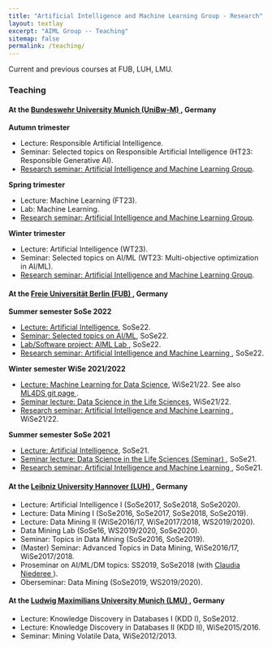 ```yaml
---
title: "Artificial Intelligence and Machine Learning Group - Research"
layout: textlay
excerpt: "AIML Group -- Teaching"
sitemap: false
permalink: /teaching/
---
```


Current and previous courses at FUB, LUH, LMU.

### Teaching

#### At the <a href ="https://www.unibw.de/home"> <b>Bundeswehr University Munich (UniBw-M)</b> </a>, Germany
<b> Autumn trimester </b>
- Lecture: Responsible Artificial Intelligence.
- Seminar: Selected topics on Responsible Artificial Intelligence (HT23: Responsible Generative AI).
- <a href = "/research-seminar"> Research seminar: Artificial Intelligence and Machine Learning Group</a>.

<b> Spring trimester </b>
- Lecture: Machine Learning (FT23).
- Lab: Machine Learning.
- <a href = "/research-seminar"> Research seminar: Artificial Intelligence and Machine Learning Group</a>.

<b> Winter trimester</b>
- Lecture: Artificial Intelligence (WT23).
- Seminar: Selected topics on AI/ML (WT23: Multi-objective optimization in AI/ML).
- <a href = "/research-seminar"> Research seminar: Artificial Intelligence and Machine Learning Group</a>.

#### At the <a href ="https://www.fu-berlin.de/"> <b>Freie Universität Berlin (FUB)</b> </a>, Germany
<b> Summer semester SoSe 2022 </b>
- <a href="https://www.mi.fu-berlin.de/en/inf/groups/ag-KIML/Teaching/SS22/Kuenstliche-Intelligenz/index.html" target="new">Lecture: Artificial Intelligence</a>, SoSe22.
- <a href ="https://www.mi.fu-berlin.de/en/inf/groups/ag-KIML/Teaching/SS22/Selected-topics-on-AI-and-ML/index.html"> Seminar: Selected topics on AI/ML</a>, SoSe22.
- <a href = "https://www.mi.fu-berlin.de/en/inf/groups/ag-KIML/Teaching/SS22/SWP-AIML-Lab/index.html"> Lab/Software project: AIML Lab </a>, SoSe22.
- <a href = "https://www.mi.fu-berlin.de/en/inf/groups/ag-KIML/Teaching/SS22/Forschungsseminar/index.html"> Research seminar: Artificial Intelligence and Machine Learning </a>, SoSe22.

<b> Winter semester WiSe 2021/2022 </b>
- <a href="https://www.mi.fu-berlin.de/en/inf/groups/ag-KIML/Teaching/SS21/Kuenstliche-Intelligenz/index.html" target="new">Lecture: Machine Learning for Data Science</a>, WiSe21/22. See also <a href="https://github.com/AIML-research/ML4DS" target="_new">ML4DS git page </a>.
- <a href ="https://www.mi.fu-berlin.de/en/inf/groups/ag-KIML/Teaching/SS21/Data-Science/index.html"> Seminar lecture: Data Science in the Life Sciences</a>, WiSe21/22.
- <a href = "https://www.mi.fu-berlin.de/en/inf/groups/ag-KIML/Teaching/WS-21_22/Forschungsseminar/index.html"> Research seminar: Artificial Intelligence and Machine Learning </a>, WiSe21/22.

<b> Summer semester SoSe 2021 </b>
- <a href="https://www.mi.fu-berlin.de/en/inf/groups/ag-KIML/Teaching/SS21/Kuenstliche-Intelligenz/index.html" target="new">Lecture: Artificial Intelligence</a>, SoSe21.
- <a href ="https://www.mi.fu-berlin.de/en/inf/groups/ag-KIML/Teaching/SS21/Data-Science/index.html"> Seminar lecture: Data Science in the Life Sciences (Seminar) </a>, SoSe21.
- <a href = "https://www.mi.fu-berlin.de/en/inf/groups/ag-KIML/Teaching/SS21/Forschungsseminar/index.html"> Research seminar: Artificial Intelligence and Machine Learning </a>, SoSe21.

#### At the <a href ="https://www.uni-hannover.de/"> <b>Leibniz University Hannover (LUH)</b> </a>, Germany
- Lecture: Artificial Intelligence I (SoSe2017, SoSe2018, SoSe2020).
- Lecture: Data Mining I (SoSe2016, SoSe2017, SoSe2018, SoSe2019).
- Lecture: Data Mining II (WiSe2016/17, WiSe2017/2018, WS2019/2020).
- Data Mining Lab (SoSe16, WS2019/2020, SoSe2020).
- Seminar: Topics in Data Mining (SoSe2016, SoSe2019).
- (Master) Seminar: Advanced Topics in Data Mining, WiSe2016/17, WiSe2017/2018.
- Proseminar on AI/ML/DM topics: SS2019, SoSe2018 (with <a href ="https://www.l3s.de/user/niederee"> Claudia Niederee </a>).
- Oberseminar: Data Mining (SoSe2019, WS2019/2020).

#### At the <a href = "https://www.lmu.de/en/index.html"> <b>Ludwig Maximilians University Munich (LMU)</b> </a>, Germany
- Lecture: Knowledge Discovery in Databases I (KDD I), SoSe2012.
- Lecture: Knowledge Discovery in Databases II (KDD II), WiSe2015/2016.
- Seminar: Mining Volatile Data, WiSe2012/2013. 

<!---
#### <a href = "https://www.unipi.gr/unipi/en/"> <b>University of Piraeus</b> </a>, Greece, Department of Informatics
- Data Warehousing and Data Mining, 2002-2003 || 2004-2005 || 2005-2006.
- Data Mining (post graduate), 2004-2005 || 2005-2006.
- Advanced Database Issues (post graduate), 2004-2005.
- Data Structures, 2003-2004.
- Database II, 2002-2003 || 2003-2004.
- Database I, 2002-2003.
-->
